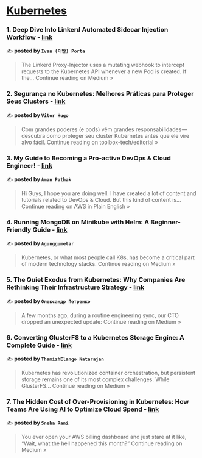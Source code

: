 
<h1><a href=https://medium.com/tag/kubernetes/recommended target="_blank" rel="noopener noreferrer">Kubernetes</a></h1>
<h3>1. Deep Dive Into Linkerd Automated Sidecar Injection Workflow - <a href="https://gtrekter.medium.com/deep-dive-into-linkerd-automated-sidecar-injection-workflow-27f578810539?source=rss------kubernetes-5" target="_blank" rel="noopener noreferrer">link</a></h3>

✍️ **posted by `Ivan (이반) Porta`**

<blockquote>The Linkerd Proxy-Injector uses a mutating webhook to intercept requests to the Kubernetes API whenever a new Pod is created. If the…
Continue reading on Medium »</blockquote>

<h3>2. Segurança no Kubernetes: Melhores Práticas para Proteger Seus Clusters - <a href="https://blog.toolboxdevops.cloud/seguran%C3%A7a-no-kubernetes-melhores-pr%C3%A1ticas-para-proteger-seus-clusters-8de72d2e410e?source=rss------kubernetes-5" target="_blank" rel="noopener noreferrer">link</a></h3>

✍️ **posted by `Vitor Hugo`**

<blockquote>Com grandes poderes (e pods) vêm grandes responsabilidades — descubra como proteger seu cluster Kubernetes antes que ele vire alvo fácil.
Continue reading on toolbox-tech/editorial »</blockquote>

<h3>3. My Guide to Becoming a Pro-active DevOps & Cloud Engineer! - <a href="https://aws.plainenglish.io/my-guide-to-becoming-a-pro-active-devops-cloud-engineer-591bf83ded8d?source=rss------kubernetes-5" target="_blank" rel="noopener noreferrer">link</a></h3>

✍️ **posted by `Aman Pathak`**

<blockquote>Hi Guys, I hope you are doing well. I have created a lot of content and tutorials related to DevOps & Cloud. But this kind of content is…
Continue reading on AWS in Plain English »</blockquote>

<h3>4. Running MongoDB on Minikube with Helm: A Beginner-Friendly Guide - <a href="https://medium.com/@agung212gumelar/running-mongodb-on-minikube-with-helm-a-beginner-friendly-guide-f667f93923f8?source=rss------kubernetes-5" target="_blank" rel="noopener noreferrer">link</a></h3>

✍️ **posted by `Agunggumelar`**

<blockquote>Kubernetes, or what most people call K8s, has become a critical part of modern technology stacks.
Continue reading on Medium »</blockquote>

<h3>5.  The Quiet Exodus from Kubernetes: Why Companies Are Rethinking Their Infrastructure Strategy - <a href="https://medium.com/@dogdoggosoft/the-quiet-exodus-from-kubernetes-why-companies-are-rethinking-their-infrastructure-strategy-15af0d0faeb9?source=rss------kubernetes-5" target="_blank" rel="noopener noreferrer">link</a></h3>

✍️ **posted by `Олександр Петренко`**

<blockquote>A few months ago, during a routine engineering sync, our CTO dropped an unexpected update:
Continue reading on Medium »</blockquote>

<h3>6. Converting GlusterFS to a Kubernetes Storage Engine: A Complete Guide - <a href="https://thamizhelango.medium.com/converting-glusterfs-to-a-kubernetes-storage-engine-a-complete-guide-d6817dc9066d?source=rss------kubernetes-5" target="_blank" rel="noopener noreferrer">link</a></h3>

✍️ **posted by `ThamizhElango Natarajan`**

<blockquote>Kubernetes has revolutionized container orchestration, but persistent storage remains one of its most complex challenges. While GlusterFS…
Continue reading on Medium »</blockquote>

<h3>7. The Hidden Cost of Over-Provisioning in Kubernetes: How Teams Are Using AI to Optimize Cloud Spend - <a href="https://medium.com/@sneharani2509/the-hidden-cost-of-over-provisioning-in-kubernetes-how-teams-are-using-ai-to-optimize-cloud-spend-ac7cca582e5c?source=rss------kubernetes-5" target="_blank" rel="noopener noreferrer">link</a></h3>

✍️ **posted by `Sneha Rani`**

<blockquote>You ever open your AWS billing dashboard and just stare at it like, “Wait, what the hell happened this month?”
Continue reading on Medium »</blockquote>

